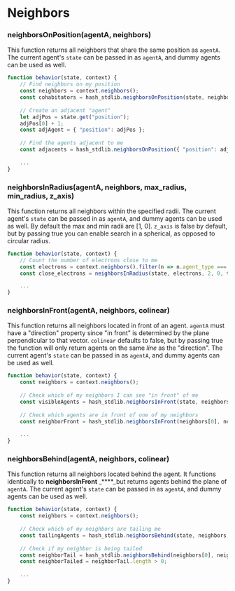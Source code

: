 # Neighbors

### neighborsOnPosition\(agentA, neighbors\)

This function returns all neighbors that share the same position as `agentA`. The current agent's `state` can be passed in as `agentA`, and dummy agents can be used as well.

```javascript
function behavior(state, context) {
    // Find neighbors on my position
    const neighbors = context.neighbors();
    const cohabitators = hash_stdlib.neighborsOnPosition(state, neighbors);
    
    // Create an adjacent "agent"
    let adjPos = state.get("position");
    adjPos[0] + 1;
    const adjAgent = { "position": adjPos };
    
    // Find the agents adjacent to me
    const adjacents = hash_stdlib.neighborsOnPosition({ "position": adjPos }, neighbors);
    
    ...
}
```

### neighborsInRadius\(agentA, neighbors, max\_radius, min\_radius, z\_axis\)

This function returns all neighbors within the specified radii. The current agent's `state` can be passed in as `agentA`, and dummy agents can be used as well. By default the max and min radii are \[1, 0\]. `z_axis` is false by default, but by passing true you can enable search in a spherical, as opposed to circular radius.

```javascript
function behavior(state, context) {
    // Count the number of electrons close to me
    const electrons = context.neighbors().filter(n => n.agent_type === "electron");   
    const close_electrons = neighborsInRadius(state, electrons, 2, 0, true).length;

    ...
}
```

### neighborsInFront\(agentA, neighbors, colinear\)

This function returns all neighbors located in front of an agent. `agentA` must have a "direction" property since "in front" is determined by the plane perpendicular to that vector. `colinear` defaults to false, but by passing true the function will only return agents on the same _line_ as the "direction". The current agent's `state` can be passed in as `agentA`, and dummy agents can be used as well.

```javascript
function behavior(state, context) {
    const neighbors = context.neighbors();
    
    // Check which of my neighbors I can see "in front" of me
    const visibleAgents = hash_stdlib.neighborsInFront(state, neighbors);
    
    // Check which agents are in front of one of my neighbors
    const neighborFront = hash_stdlib.neighborsInFront(neighbors[0], neighbors);
    
    ...
}
```

### neighborsBehind\(agentA, neighbors, colinear\)

This function returns all neighbors located behind the agent. It functions identically to **neighborsInFront** _****_but returns agents behind the plane of `agentA`. The current agent's `state` can be passed in as `agentA`, and dummy agents can be used as well.

```javascript
function behavior(state, context) {
    const neighbors = context.neighbors();
    
    // Check which of my neighbors are tailing me
    const tailingAgents = hash_stdlib.neighborsBehind(state, neighbors, true);
    
    // Check if my neighbor is being tailed
    const neighborTail = hash_stdlib.neighborsBehind(neighbors[0], neighbors, true);
    const neighborTailed = neighborTail.length > 0;
    
    ...
}
```

